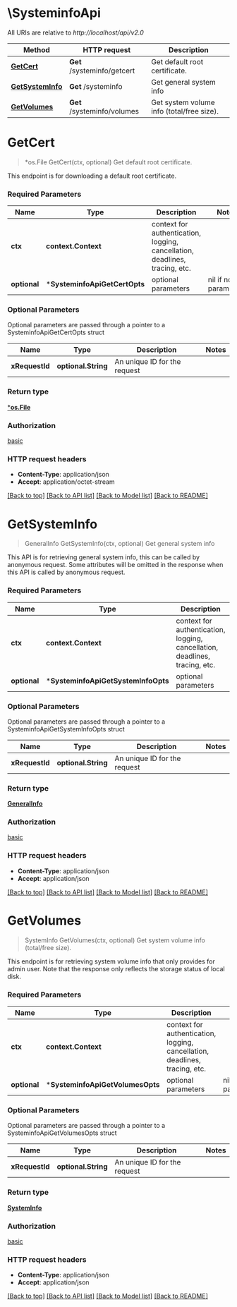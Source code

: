 # \SysteminfoApi

All URIs are relative to *http://localhost/api/v2.0*

Method | HTTP request | Description
------------- | ------------- | -------------
[**GetCert**](SysteminfoApi.md#GetCert) | **Get** /systeminfo/getcert | Get default root certificate.
[**GetSystemInfo**](SysteminfoApi.md#GetSystemInfo) | **Get** /systeminfo | Get general system info
[**GetVolumes**](SysteminfoApi.md#GetVolumes) | **Get** /systeminfo/volumes | Get system volume info (total/free size).


# **GetCert**
> *os.File GetCert(ctx, optional)
Get default root certificate.

This endpoint is for downloading a default root certificate. 

### Required Parameters

Name | Type | Description  | Notes
------------- | ------------- | ------------- | -------------
 **ctx** | **context.Context** | context for authentication, logging, cancellation, deadlines, tracing, etc.
 **optional** | ***SysteminfoApiGetCertOpts** | optional parameters | nil if no parameters

### Optional Parameters
Optional parameters are passed through a pointer to a SysteminfoApiGetCertOpts struct

Name | Type | Description  | Notes
------------- | ------------- | ------------- | -------------
 **xRequestId** | **optional.String**| An unique ID for the request | 

### Return type

[***os.File**](*os.File.md)

### Authorization

[basic](../README.md#basic)

### HTTP request headers

 - **Content-Type**: application/json
 - **Accept**: application/octet-stream

[[Back to top]](#) [[Back to API list]](../README.md#documentation-for-api-endpoints) [[Back to Model list]](../README.md#documentation-for-models) [[Back to README]](../README.md)

# **GetSystemInfo**
> GeneralInfo GetSystemInfo(ctx, optional)
Get general system info

This API is for retrieving general system info, this can be called by anonymous request.  Some attributes will be omitted in the response when this API is called by anonymous request. 

### Required Parameters

Name | Type | Description  | Notes
------------- | ------------- | ------------- | -------------
 **ctx** | **context.Context** | context for authentication, logging, cancellation, deadlines, tracing, etc.
 **optional** | ***SysteminfoApiGetSystemInfoOpts** | optional parameters | nil if no parameters

### Optional Parameters
Optional parameters are passed through a pointer to a SysteminfoApiGetSystemInfoOpts struct

Name | Type | Description  | Notes
------------- | ------------- | ------------- | -------------
 **xRequestId** | **optional.String**| An unique ID for the request | 

### Return type

[**GeneralInfo**](GeneralInfo.md)

### Authorization

[basic](../README.md#basic)

### HTTP request headers

 - **Content-Type**: application/json
 - **Accept**: application/json

[[Back to top]](#) [[Back to API list]](../README.md#documentation-for-api-endpoints) [[Back to Model list]](../README.md#documentation-for-models) [[Back to README]](../README.md)

# **GetVolumes**
> SystemInfo GetVolumes(ctx, optional)
Get system volume info (total/free size).

This endpoint is for retrieving system volume info that only provides for admin user.  Note that the response only reflects the storage status of local disk. 

### Required Parameters

Name | Type | Description  | Notes
------------- | ------------- | ------------- | -------------
 **ctx** | **context.Context** | context for authentication, logging, cancellation, deadlines, tracing, etc.
 **optional** | ***SysteminfoApiGetVolumesOpts** | optional parameters | nil if no parameters

### Optional Parameters
Optional parameters are passed through a pointer to a SysteminfoApiGetVolumesOpts struct

Name | Type | Description  | Notes
------------- | ------------- | ------------- | -------------
 **xRequestId** | **optional.String**| An unique ID for the request | 

### Return type

[**SystemInfo**](SystemInfo.md)

### Authorization

[basic](../README.md#basic)

### HTTP request headers

 - **Content-Type**: application/json
 - **Accept**: application/json

[[Back to top]](#) [[Back to API list]](../README.md#documentation-for-api-endpoints) [[Back to Model list]](../README.md#documentation-for-models) [[Back to README]](../README.md)

